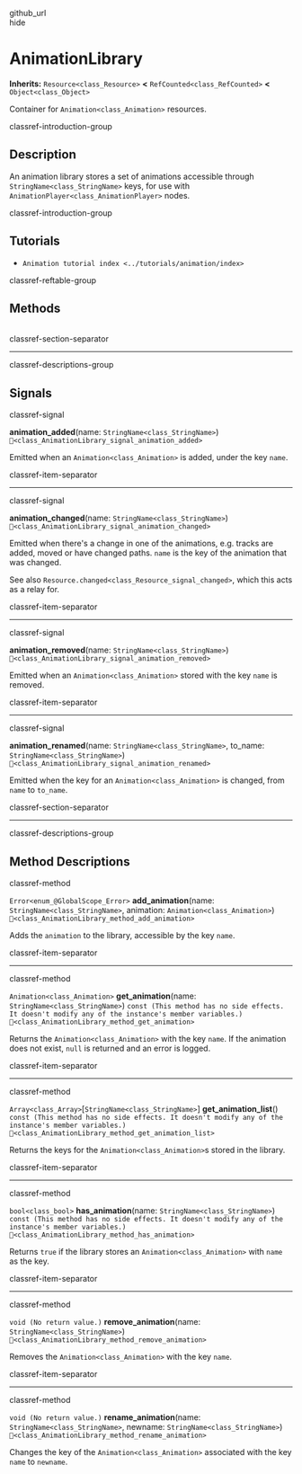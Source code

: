 github\_url  
hide

# AnimationLibrary

**Inherits:** `Resource<class_Resource>` **&lt;**
`RefCounted<class_RefCounted>` **&lt;** `Object<class_Object>`

Container for `Animation<class_Animation>` resources.

classref-introduction-group

## Description

An animation library stores a set of animations accessible through
`StringName<class_StringName>` keys, for use with
`AnimationPlayer<class_AnimationPlayer>` nodes.

classref-introduction-group

## Tutorials

-   `Animation tutorial index <../tutorials/animation/index>`

classref-reftable-group

## Methods

<table>
<tbody>
<tr>
</tr>
<tr>
</tr>
<tr>
</tr>
<tr>
</tr>
<tr>
</tr>
<tr>
</tr>
</tbody>
</table>

classref-section-separator

------------------------------------------------------------------------

classref-descriptions-group

## Signals

classref-signal

**animation\_added**(name: `StringName<class_StringName>`)
`🔗<class_AnimationLibrary_signal_animation_added>`

Emitted when an `Animation<class_Animation>` is added, under the key
`name`.

classref-item-separator

------------------------------------------------------------------------

classref-signal

**animation\_changed**(name: `StringName<class_StringName>`)
`🔗<class_AnimationLibrary_signal_animation_changed>`

Emitted when there's a change in one of the animations, e.g. tracks are
added, moved or have changed paths. `name` is the key of the animation
that was changed.

See also `Resource.changed<class_Resource_signal_changed>`, which this
acts as a relay for.

classref-item-separator

------------------------------------------------------------------------

classref-signal

**animation\_removed**(name: `StringName<class_StringName>`)
`🔗<class_AnimationLibrary_signal_animation_removed>`

Emitted when an `Animation<class_Animation>` stored with the key `name`
is removed.

classref-item-separator

------------------------------------------------------------------------

classref-signal

**animation\_renamed**(name: `StringName<class_StringName>`, to\_name:
`StringName<class_StringName>`)
`🔗<class_AnimationLibrary_signal_animation_renamed>`

Emitted when the key for an `Animation<class_Animation>` is changed,
from `name` to `to_name`.

classref-section-separator

------------------------------------------------------------------------

classref-descriptions-group

## Method Descriptions

classref-method

`Error<enum_@GlobalScope_Error>` **add\_animation**(name:
`StringName<class_StringName>`, animation: `Animation<class_Animation>`)
`🔗<class_AnimationLibrary_method_add_animation>`

Adds the `animation` to the library, accessible by the key `name`.

classref-item-separator

------------------------------------------------------------------------

classref-method

`Animation<class_Animation>` **get\_animation**(name:
`StringName<class_StringName>`)
`const (This method has no side effects. It doesn't modify any of the instance's member variables.)`
`🔗<class_AnimationLibrary_method_get_animation>`

Returns the `Animation<class_Animation>` with the key `name`. If the
animation does not exist, `null` is returned and an error is logged.

classref-item-separator

------------------------------------------------------------------------

classref-method

`Array<class_Array>`\[`StringName<class_StringName>`\]
**get\_animation\_list**()
`const (This method has no side effects. It doesn't modify any of the instance's member variables.)`
`🔗<class_AnimationLibrary_method_get_animation_list>`

Returns the keys for the `Animation<class_Animation>`s stored in the
library.

classref-item-separator

------------------------------------------------------------------------

classref-method

`bool<class_bool>` **has\_animation**(name:
`StringName<class_StringName>`)
`const (This method has no side effects. It doesn't modify any of the instance's member variables.)`
`🔗<class_AnimationLibrary_method_has_animation>`

Returns `true` if the library stores an `Animation<class_Animation>`
with `name` as the key.

classref-item-separator

------------------------------------------------------------------------

classref-method

`void (No return value.)` **remove\_animation**(name:
`StringName<class_StringName>`)
`🔗<class_AnimationLibrary_method_remove_animation>`

Removes the `Animation<class_Animation>` with the key `name`.

classref-item-separator

------------------------------------------------------------------------

classref-method

`void (No return value.)` **rename\_animation**(name:
`StringName<class_StringName>`, newname: `StringName<class_StringName>`)
`🔗<class_AnimationLibrary_method_rename_animation>`

Changes the key of the `Animation<class_Animation>` associated with the
key `name` to `newname`.
